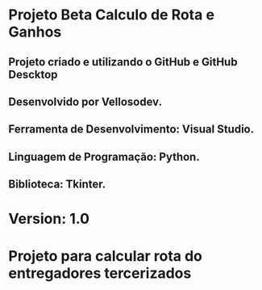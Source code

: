 # Projeto Beta Calculo de Rota e Ganhos

## Projeto criado e utilizando  o GitHub e GitHub Descktop

## Desenvolvido por Vellosodev.
## Ferramenta de Desenvolvimento: Visual Studio.
## Linguagem de Programação: Python.
## Biblioteca: Tkinter.

# Version: 1.0 

# Projeto para calcular rota do entregadores tercerizados